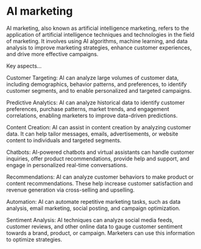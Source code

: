 # AI marketing

AI marketing, also known as artificial intelligence marketing, refers to the application of artificial intelligence techniques and technologies in the field of marketing. It involves using AI algorithms, machine learning, and data analysis to improve marketing strategies, enhance customer experiences, and drive more effective campaigns.

Key aspects…

Customer Targeting: AI can analyze large volumes of customer data, including demographics, behavior patterns, and preferences, to identify customer segments, and to enable personalized and targeted campaigns.

Predictive Analytics: AI can analyze historical data to identify customer preferences, purchase patterns, market trends, and engagement correlations, enabling marketers to improve data-driven predictions.

Content Creation: AI can assist in content creation by analyzing customer data. It can help tailor messages, emails, advertisements, or website content to individuals and targeted segments.

Chatbots: AI-powered chatbots and virtual assistants can handle customer inquiries, offer product recommendations, provide help and support, and engage in personalized real-time conversations.

Recommendations: AI can analyze customer behaviors to make product or content recommendations. These help increase customer satisfaction and revenue generation via cross-selling and upselling.

Automation: AI can automate repetitive marketing tasks, such as data analysis, email marketing, social posting, and campaign optimization.

Sentiment Analysis: AI techniques can analyze social media feeds, customer reviews, and other online data to gauge customer sentiment towards a brand, product, or campaign. Marketers can use this information to optimize strategies.
